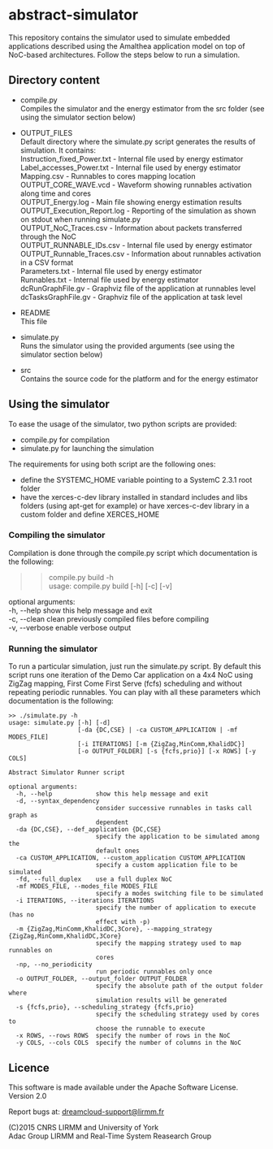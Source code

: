 # abstract-simulator

This repository contains the simulator used to simulate embedded applications described using
the Amalthea application model on top of NoC-based architectures. 
Follow the steps below to run a simulation.

## Directory content

- compile.py  
	Compiles the simulator and the energy estimator from the src folder (see using the simulator section below)

- OUTPUT_FILES  
	Default directory where the simulate.py script generates the results of simulation. It contains:  
		Instruction_fixed_Power.txt - Internal file used by energy estimator  
		Label_accesses_Power.txt - Internal file used by energy estimator  
		Mapping.csv - Runnables to cores mapping location  
		OUTPUT_CORE_WAVE.vcd - Waveform showing runnables activation along time and cores  
		OUTPUT_Energy.log - Main file showing energy estimation results  
		OUTPUT_Execution_Report.log - Reporting of the simulation as shown on stdout when running simulate.py  
		OUTPUT_NoC_Traces.csv - Information about packets transferred through the NoC  
		OUTPUT_RUNNABLE_IDs.csv - Internal file used by energy estimator  
		OUTPUT_Runnable_Traces.csv - Information about runnables activation in a CSV format  
		Parameters.txt - Internal file used by energy estimator  
		Runnables.txt - Internal file used by energy estimator  
		dcRunGraphFile.gv - Graphviz file of the application at runnables level  
		dcTasksGraphFile.gv - Graphviz file of the application at task level  

- README  
	This file  

- simulate.py  
	Runs the simulator using the provided arguments (see using the simulator section below)  

- src  
	Contains the source code for the platform and for the energy estimator  

## Using the simulator

To ease the usage of the simulator, two python scripts are provided:  

- compile.py for compilation  
- simulate.py for launching the simulation  

The requirements for using both script are the following ones:  

- define the SYSTEMC_HOME variable pointing to a SystemC 2.3.1 root folder
- have the xerces-c-dev library installed in standard includes and libs folders (using apt-get for example)
  or have xerces-c-dev library in a custom folder and define XERCES_HOME

### Compiling the simulator

Compilation is done through the compile.py script which documentation is the following:  

>> compile.py build -h  
usage: compile.py build [-h] [-c] [-v]

optional arguments:  
  -h, --help     show this help message and exit  
  -c, --clean    clean previously compiled files before compiling  
  -v, --verbose  enable verbose output  

### Running the simulator

To run a particular simulation, just run the simulate.py script. By
default this script runs one iteration of the Demo Car application on
a 4x4 NoC using ZigZag mapping, First Come First Serve (fcfs)
scheduling and without repeating periodic runnables.  You can play
with all these parameters which documentation is the following:

```
>> ./simulate.py -h  
usage: simulate.py [-h] [-d]  
                   [-da {DC,CSE} | -ca CUSTOM_APPLICATION | -mf MODES_FILE]  
                   [-i ITERATIONS] [-m {ZigZag,MinComm,KhalidDC}]  
                   [-o OUTPUT_FOLDER] [-s {fcfs,prio}] [-x ROWS] [-y COLS]

Abstract Simulator Runner script  

optional arguments:  
  -h, --help            show this help message and exit  
  -d, --syntax_dependency  
                        consider successive runnables in tasks call graph as  
                        dependent  
  -da {DC,CSE}, --def_application {DC,CSE}  
                        specify the application to be simulated among the  
                        default ones  
  -ca CUSTOM_APPLICATION, --custom_application CUSTOM_APPLICATION  
                        specify a custom application file to be simulated  
  -fd, --full_duplex    use a full duplex NoC  
  -mf MODES_FILE, --modes_file MODES_FILE  
                        specify a modes switching file to be simulated  
  -i ITERATIONS, --iterations ITERATIONS  
                        specify the number of application to execute (has no  
                        effect with -p)  
  -m {ZigZag,MinComm,KhalidDC,3Core}, --mapping_strategy {ZigZag,MinComm,KhalidDC,3Core}  
                        specify the mapping strategy used to map runnables on  
                        cores  
  -np, --no_periodicity  
                        run periodic runnables only once  
  -o OUTPUT_FOLDER, --output_folder OUTPUT_FOLDER  
                        specify the absolute path of the output folder where  
                        simulation results will be generated  
  -s {fcfs,prio}, --scheduling_strategy {fcfs,prio}  
                        specify the scheduling strategy used by cores to  
                        choose the runnable to execute  
  -x ROWS, --rows ROWS  specify the number of rows in the NoC  
  -y COLS, --cols COLS  specify the number of columns in the NoC  
```

## Licence

This software is made available under the Apache Software License. Version 2.0  

Report bugs at: dreamcloud-support@lirmm.fr  

(C)2015 CNRS LIRMM and University of York  
Adac Group LIRMM and Real-Time System Reasearch Group
